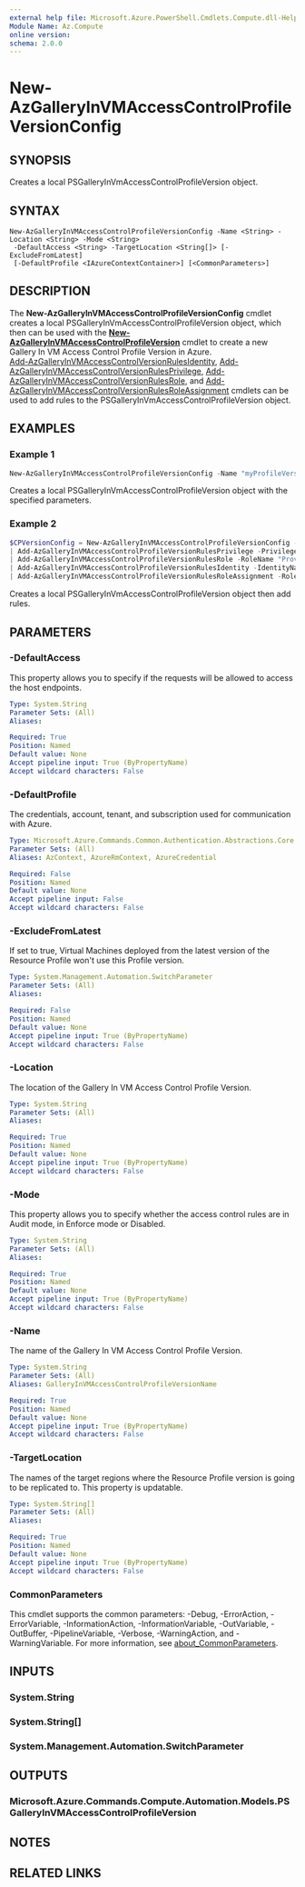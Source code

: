 ```yaml
---
external help file: Microsoft.Azure.PowerShell.Cmdlets.Compute.dll-Help.xml
Module Name: Az.Compute
online version:
schema: 2.0.0
---
```


# New-AzGalleryInVMAccessControlProfileVersionConfig

## SYNOPSIS
Creates a local PSGalleryInVmAccessControlProfileVersion object.

## SYNTAX

```
New-AzGalleryInVMAccessControlProfileVersionConfig -Name <String> -Location <String> -Mode <String>
 -DefaultAccess <String> -TargetLocation <String[]> [-ExcludeFromLatest]
 [-DefaultProfile <IAzureContextContainer>] [<CommonParameters>]
```

## DESCRIPTION
The **New-AzGalleryInVMAccessControlProfileVersionConfig** cmdlet creates a local PSGalleryInVmAccessControlProfileVersion object, 
which then can be used with the **[New-AzGalleryInVMAccessControlProfileVersion](https://learn.microsoft.com/powershell/module/az.compute/new-AzGalleryInVMAccessControlProfileVersion)** cmdlet to create a new Gallery In VM Access Control Profile Version in Azure.
<br>
[Add-AzGalleryInVMAccessControlVersionRulesIdentity](https://learn.microsoft.com/powershell/module/az.compute/Add-AzGalleryInVMAccessControlVersionRulesIdentity), [Add-AzGalleryInVMAccessControlVersionRulesPrivilege](https://learn.microsoft.com/powershell/module/az.compute/add-AzGalleryInVMAccessControlVersionRulesPrivilege), [Add-AzGalleryInVMAccessControlVersionRulesRole](https://learn.microsoft.com/powershell/module/az.compute/Add-AzGalleryInVMAccessControlVersionRulesRole), and [Add-AzGalleryInVMAccessControlVersionRulesRoleAssignment](https://learn.microsoft.com/powershell/module/az.compute/Add-AzGalleryInVMAccessControlVersionRulesRoleAssignment) cmdlets can be used to add rules to the PSGalleryInVmAccessControlProfileVersion object.

## EXAMPLES

### Example 1
```powershell
New-AzGalleryInVMAccessControlProfileVersionConfig -Name "myProfileVersion" -Location "West US 2" -Mode "Audit" -DefaultAccess "Deny" -TargetLocation @("West US", "West US 2") -ExcludeFromLatest 
```

Creates a local PSGalleryInVmAccessControlProfileVersion object with the specified parameters.

### Example 2
```powershell
$CPVersionConfig = New-AzGalleryInVMAccessControlProfileVersionConfig -Name "myProfileVersion" -Location "West US 2" -Mode "Audit" -DefaultAccess "Deny" -TargetLocation @("West US", "West US 2") ` 
| Add-AzGalleryInVMAccessControlProfileVersionRulesPrivilege -PrivilegeName "GoalState" -Path "/machine" -QueryParameter @{ comp = "goalstate" } `
| Add-AzGalleryInVMAccessControlProfileVersionRulesRole -RoleName "Provisioning" -Privilege @("GoalState") `
| Add-AzGalleryInVMAccessControlProfileVersionRulesIdentity -IdentityName "WinPA" -UserName "SYSTEM" -GroupName "Administrators" -ExePath "C:\Windows\System32\cscript.exe" -ProcessName "cscript" `
| Add-AzGalleryInVMAccessControlProfileVersionRulesRoleAssignment -Role "Provisioning" -Identity @("WinPA") 
```

Creates a local PSGalleryInVmAccessControlProfileVersion object then add rules.


## PARAMETERS

### -DefaultAccess
This property allows you to specify if the requests will be allowed to access the host endpoints.

```yaml
Type: System.String
Parameter Sets: (All)
Aliases:

Required: True
Position: Named
Default value: None
Accept pipeline input: True (ByPropertyName)
Accept wildcard characters: False
```

### -DefaultProfile
The credentials, account, tenant, and subscription used for communication with Azure.

```yaml
Type: Microsoft.Azure.Commands.Common.Authentication.Abstractions.Core.IAzureContextContainer
Parameter Sets: (All)
Aliases: AzContext, AzureRmContext, AzureCredential

Required: False
Position: Named
Default value: None
Accept pipeline input: False
Accept wildcard characters: False
```

### -ExcludeFromLatest
If set to true, Virtual Machines deployed from the latest version of the Resource Profile won't use this Profile version.

```yaml
Type: System.Management.Automation.SwitchParameter
Parameter Sets: (All)
Aliases:

Required: False
Position: Named
Default value: None
Accept pipeline input: True (ByPropertyName)
Accept wildcard characters: False
```

### -Location
The location of the Gallery In VM Access Control Profile Version.

```yaml
Type: System.String
Parameter Sets: (All)
Aliases:

Required: True
Position: Named
Default value: None
Accept pipeline input: True (ByPropertyName)
Accept wildcard characters: False
```

### -Mode
This property allows you to specify whether the access control rules are in Audit mode, in Enforce mode or Disabled.

```yaml
Type: System.String
Parameter Sets: (All)
Aliases:

Required: True
Position: Named
Default value: None
Accept pipeline input: True (ByPropertyName)
Accept wildcard characters: False
```

### -Name
The name of the Gallery In VM Access Control Profile Version.

```yaml
Type: System.String
Parameter Sets: (All)
Aliases: GalleryInVMAccessControlProfileVersionName

Required: True
Position: Named
Default value: None
Accept pipeline input: True (ByPropertyName)
Accept wildcard characters: False
```

### -TargetLocation
The names of the target regions where the Resource Profile version is going to be replicated to. This property is updatable.

```yaml
Type: System.String[]
Parameter Sets: (All)
Aliases:

Required: True
Position: Named
Default value: None
Accept pipeline input: True (ByPropertyName)
Accept wildcard characters: False
```

### CommonParameters
This cmdlet supports the common parameters: -Debug, -ErrorAction, -ErrorVariable, -InformationAction, -InformationVariable, -OutVariable, -OutBuffer, -PipelineVariable, -Verbose, -WarningAction, and -WarningVariable. For more information, see [about_CommonParameters](http://go.microsoft.com/fwlink/?LinkID=113216).

## INPUTS

### System.String

### System.String[]

### System.Management.Automation.SwitchParameter

## OUTPUTS

### Microsoft.Azure.Commands.Compute.Automation.Models.PSGalleryInVMAccessControlProfileVersion

## NOTES

## RELATED LINKS
